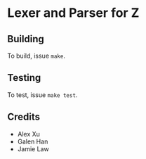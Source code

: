 # Lexer and Parser for Z

## Building
To build, issue `make`.

## Testing
To test, issue `make test`.

## Credits
* Alex Xu
* Galen Han
* Jamie Law